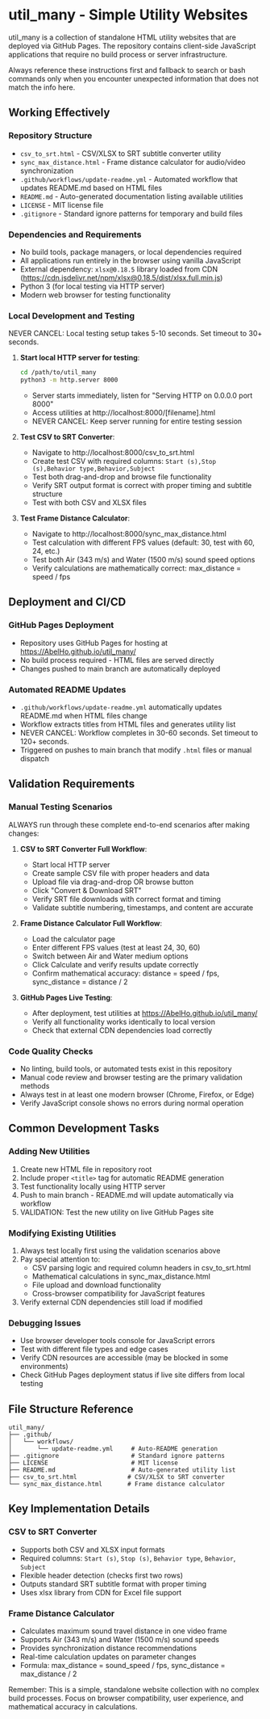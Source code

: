 # util_many - Simple Utility Websites

util_many is a collection of standalone HTML utility websites that are deployed via GitHub Pages. The repository contains client-side JavaScript applications that require no build process or server infrastructure.

Always reference these instructions first and fallback to search or bash commands only when you encounter unexpected information that does not match the info here.

## Working Effectively

### Repository Structure
- `csv_to_srt.html` - CSV/XLSX to SRT subtitle converter utility
- `sync_max_distance.html` - Frame distance calculator for audio/video synchronization
- `.github/workflows/update-readme.yml` - Automated workflow that updates README.md based on HTML files
- `README.md` - Auto-generated documentation listing available utilities
- `LICENSE` - MIT license file
- `.gitignore` - Standard ignore patterns for temporary and build files

### Dependencies and Requirements
- No build tools, package managers, or local dependencies required
- All applications run entirely in the browser using vanilla JavaScript
- External dependency: `xlsx@0.18.5` library loaded from CDN (https://cdn.jsdelivr.net/npm/xlsx@0.18.5/dist/xlsx.full.min.js)
- Python 3 (for local testing via HTTP server)
- Modern web browser for testing functionality

### Local Development and Testing
NEVER CANCEL: Local testing setup takes 5-10 seconds. Set timeout to 30+ seconds.

1. **Start local HTTP server for testing**:
   ```bash
   cd /path/to/util_many
   python3 -m http.server 8000
   ```
   - Server starts immediately, listen for "Serving HTTP on 0.0.0.0 port 8000"
   - Access utilities at http://localhost:8000/[filename].html
   - NEVER CANCEL: Keep server running for entire testing session

2. **Test CSV to SRT Converter**:
   - Navigate to http://localhost:8000/csv_to_srt.html
   - Create test CSV with required columns: `Start (s),Stop (s),Behavior type,Behavior,Subject`
   - Test both drag-and-drop and browse file functionality
   - Verify SRT output format is correct with proper timing and subtitle structure
   - Test with both CSV and XLSX files

3. **Test Frame Distance Calculator**:
   - Navigate to http://localhost:8000/sync_max_distance.html
   - Test calculation with different FPS values (default: 30, test with 60, 24, etc.)
   - Test both Air (343 m/s) and Water (1500 m/s) sound speed options
   - Verify calculations are mathematically correct: max_distance = speed / fps

## Deployment and CI/CD

### GitHub Pages Deployment
- Repository uses GitHub Pages for hosting at https://AbelHo.github.io/util_many/
- No build process required - HTML files are served directly
- Changes pushed to main branch are automatically deployed

### Automated README Updates
- `.github/workflows/update-readme.yml` automatically updates README.md when HTML files change
- Workflow extracts titles from HTML files and generates utility list
- NEVER CANCEL: Workflow completes in 30-60 seconds. Set timeout to 120+ seconds.
- Triggered on pushes to main branch that modify `.html` files or manual dispatch

## Validation Requirements

### Manual Testing Scenarios
ALWAYS run through these complete end-to-end scenarios after making changes:

1. **CSV to SRT Converter Full Workflow**:
   - Start local HTTP server
   - Create sample CSV file with proper headers and data
   - Upload file via drag-and-drop OR browse button
   - Click "Convert & Download SRT"
   - Verify SRT file downloads with correct format and timing
   - Validate subtitle numbering, timestamps, and content are accurate

2. **Frame Distance Calculator Full Workflow**:
   - Load the calculator page
   - Enter different FPS values (test at least 24, 30, 60)
   - Switch between Air and Water medium options
   - Click Calculate and verify results update correctly
   - Confirm mathematical accuracy: distance = speed / fps, sync_distance = distance / 2

3. **GitHub Pages Live Testing**:
   - After deployment, test utilities at https://AbelHo.github.io/util_many/
   - Verify all functionality works identically to local version
   - Check that external CDN dependencies load correctly

### Code Quality Checks
- No linting, build tools, or automated tests exist in this repository
- Manual code review and browser testing are the primary validation methods
- Always test in at least one modern browser (Chrome, Firefox, or Edge)
- Verify JavaScript console shows no errors during normal operation

## Common Development Tasks

### Adding New Utilities
1. Create new HTML file in repository root
2. Include proper `<title>` tag for automatic README generation
3. Test functionality locally using HTTP server
4. Push to main branch - README.md will update automatically via workflow
5. VALIDATION: Test the new utility on live GitHub Pages site

### Modifying Existing Utilities
1. Always test locally first using the validation scenarios above
2. Pay special attention to:
   - CSV parsing logic and required column headers in csv_to_srt.html
   - Mathematical calculations in sync_max_distance.html  
   - File upload and download functionality
   - Cross-browser compatibility for JavaScript features
3. Verify external CDN dependencies still load if modified

### Debugging Issues
- Use browser developer tools console for JavaScript errors
- Test with different file types and edge cases
- Verify CDN resources are accessible (may be blocked in some environments)
- Check GitHub Pages deployment status if live site differs from local testing

## File Structure Reference
```
util_many/
├── .github/
│   └── workflows/
│       └── update-readme.yml     # Auto-README generation
├── .gitignore                    # Standard ignore patterns
├── LICENSE                       # MIT license
├── README.md                     # Auto-generated utility list
├── csv_to_srt.html              # CSV/XLSX to SRT converter
└── sync_max_distance.html       # Frame distance calculator
```

## Key Implementation Details

### CSV to SRT Converter
- Supports both CSV and XLSX input formats
- Required columns: `Start (s)`, `Stop (s)`, `Behavior type`, `Behavior`, `Subject`  
- Flexible header detection (checks first two rows)
- Outputs standard SRT subtitle format with proper timing
- Uses xlsx library from CDN for Excel file support

### Frame Distance Calculator
- Calculates maximum sound travel distance in one video frame
- Supports Air (343 m/s) and Water (1500 m/s) sound speeds
- Provides synchronization distance recommendations
- Real-time calculation updates on parameter changes
- Formula: max_distance = sound_speed / fps, sync_distance = max_distance / 2

Remember: This is a simple, standalone website collection with no complex build processes. Focus on browser compatibility, user experience, and mathematical accuracy in calculations.